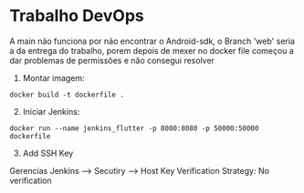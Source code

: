 # Trabalho DevOps

A main não funciona por não encontrar o Android-sdk, o Branch 'web' seria a da entrega do trabalho, porem depois de mexer no docker file começou a dar problemas de permissões e não consegui resolver

1. Montar imagem:

```
docker build -t dockerfile .  
```

2. Iniciar Jenkins:

```
docker run --name jenkins_flutter -p 8080:8080 -p 50000:50000 dockerfile
```

3. Add SSH Key

Gerencias Jenkins --> Secutiry --> Host Key Verification Strategy: No verification

